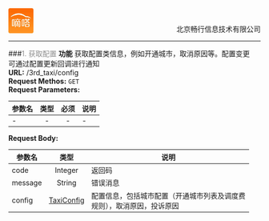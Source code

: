 <div align="center">
<img src="../../dida.jpg" height="50" width="50" align="left">
<br><p align="right">北京畅行信息技术有限公司</p>
</div>


---

###<font color=#8E8E8E >1. 获取配置</font>
**功能**    获取配置类信息，例如开通城市，取消原因等。配置变更<br>可通过配置更新回调进行通知<br>
**URL:**   /3rd_taxi/config<br>
**Request Methos:**  `GET`<br>
**Request Parameters:** 

| 参数名      | 类型   |  必须 |  说明  |
| ---         | :-----:|:----:|  ---   |
| -           | -      | -    |  -     |
 
**Request Body:** 

| 参数名      | 类型   |   说明  |
| ---         | :-----:|  ---   |
| code        | Integer | 返回码|
| message     | String  |错误消息|
| config      | [TaxiConfig](../../chapter6/section6.8.md) | 配置信息，包括城市配置（开通城市列表及调度费<br>规则），取消原因，投诉原因|


